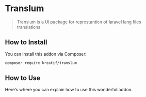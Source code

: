 # Translum

> Translum is a UI package for represtantion of laravel lang files translations

## How to Install

You can install this addon via Composer:

``` bash
composer require kreatif/translum
```

## How to Use

Here's where you can explain how to use this wonderful addon.

